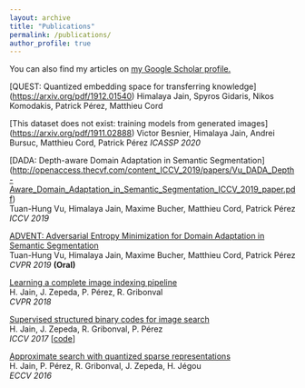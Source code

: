 ```yaml
---
layout: archive
title: "Publications"
permalink: /publications/
author_profile: true
---
```


You can also find my articles on <u><a href="https://scholar.google.fr/citations?user=Xl7SNlsAAAAJ&hl=en">my Google Scholar profile</a>.</u>

[QUEST: Quantized embedding space for transferring knowledge]
(https://arxiv.org/pdf/1912.01540)
Himalaya Jain, Spyros Gidaris, Nikos Komodakis, Patrick Pérez, Matthieu Cord

[This dataset does not exist: training models from generated images]
(https://arxiv.org/pdf/1911.02888)
Victor Besnier, Himalaya Jain, Andrei Bursuc, Matthieu Cord, Patrick Pérez
*ICASSP 2020*

[DADA: Depth-aware Domain Adaptation in Semantic Segmentation]
(http://openaccess.thecvf.com/content_ICCV_2019/papers/Vu_DADA_Depth-Aware_Domain_Adaptation_in_Semantic_Segmentation_ICCV_2019_paper.pdf)  
Tuan-Hung Vu, Himalaya Jain, Maxime Bucher, Matthieu Cord, Patrick Pérez  
*ICCV 2019*

[ADVENT: Adversarial Entropy Minimization for Domain Adaptation in Semantic Segmentation](https://zpascal.net/cvpr2019/Vu_ADVENT_Adversarial_Entropy_Minimization_for_Domain_Adaptation_in_Semantic_Segmentation_CVPR_2019_paper.pdf)  
Tuan-Hung Vu, Himalaya Jain, Maxime Bucher, Matthieu Cord, Patrick Pérez  
*CVPR 2019* **(Oral)**

[Learning a complete image indexing pipeline](http://openaccess.thecvf.com/content_cvpr_2018/papers/Jain_Learning_a_Complete_CVPR_2018_paper.pdf)  
H. Jain, J. Zepeda, P. Pérez, R. Gribonval  
*CVPR 2018*

[Supervised structured binary codes for image search](http://openaccess.thecvf.com/content_ICCV_2017/papers/Jain_SUBIC_A_Supervised_ICCV_2017_paper.pdf)  
H. Jain, J. Zepeda, R. Gribonval, P. Pérez  
*ICCV 2017* [[code](https://github.com/technicolor-research/subic)]

[Approximate search with quantized sparse representations](https://arxiv.org/abs/1608.03308)  
H. Jain, P. Pérez, R. Gribonval, J. Zepeda, H. Jégou  
*ECCV 2016*


